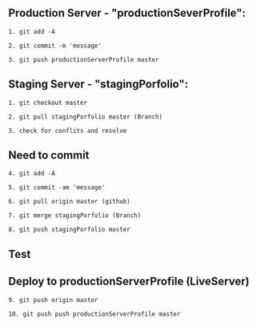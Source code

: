 ##  Production Server - "productionSeverProfile":


    1. git add -A

    2. git commit -m 'message'

    3. git push productionServerProfile master


 ## Staging Server - "stagingPorfolio":

    1. git checkout master

    2. git pull stagingPorfolio master (Branch)

    3. check for conflits and resolve

 ## Need to commit

    4. git add -A

    5. git commit -am 'message'

    6. git pull origin master (github)

    7. git merge stagingPorfolio (Branch)

    8. git push stagingPorfolio master

 ## Test

 ## Deploy to productionServerProfile (LiveServer)

    9. git push origin master

    10. git push push productionServerProfile master


 
